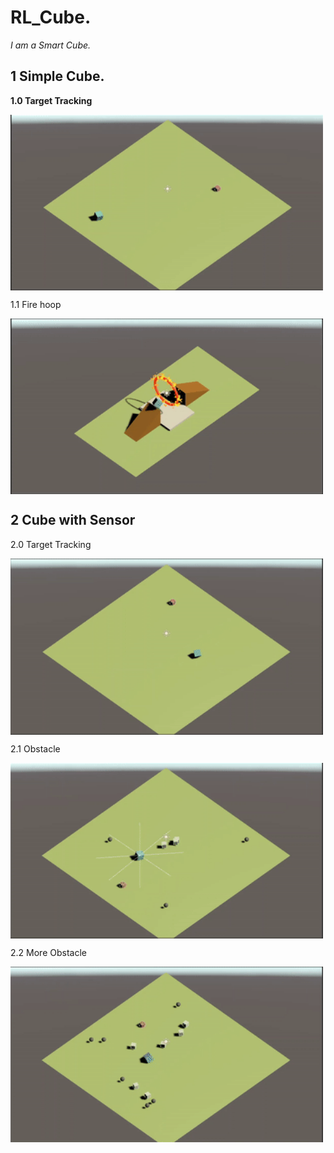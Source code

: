 # RL_Cube. 

*I am a Smart Cube.*

## 1 Simple Cube.

**1.0 Target Tracking**
 
<img src="docs/images/1.0.gif" align="middle" width="500"/>

1.1 Fire hoop

<img src="docs/images/1.1.gif" align="middle" width="500"/>

## 2 Cube with Sensor

2.0 Target Tracking

<img src="docs/images/2.0.gif" align="middle" width="500"/>

2.1 Obstacle

<img src="docs/images/2.1.gif" align="middle" width="500"/>

2.2 More Obstacle

<img src="docs/images/2.2.gif" align="middle" width="500"/>
